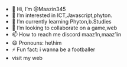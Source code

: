 - 👋 Hi, I’m @Maazin345
- 👀 I’m interested in ICT,Javascript,phyton.
- 🌱 I’m currently learning Phyton,b.Studies
- 💞️ I’m looking to collaborate on a game,web
- 📫 How to reach me discord maaz1n,maaz1in
- 😄 Pronouns: he\him
- ⚡ Fun fact: i wanna be a footballer
- visit my web

<!---
Maazin345/Maazin345 is a ✨ special ✨ repository because its `README.md` (this file) appears on your GitHub profile.
You can click the Preview link to take a look at your changes.
--->

